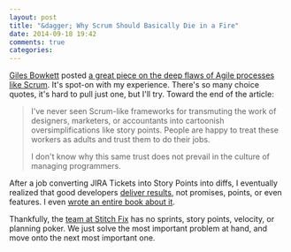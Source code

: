 ```yaml
---
layout: post
title: "&dagger; Why Scrum Should Basically Die in a Fire"
date: 2014-09-18 19:42
comments: true
categories: 
---
```


[Giles Bowkett][gilesgoatboy] posted [a great piece on the deep flaws of Agile processes like Scrum][gilespost].
It's spot-on with my experience.
There's so many choice quotes, it's hard to pull just one, but I'll try.
Toward the end of the article:

> I've never seen Scrum-like frameworks for transmuting the work of designers, marketers, or accountants into cartoonish oversimplifications like story points. People are happy to treat these workers as adults and trust them to do their jobs.
>
> I don't know why this same trust does not prevail in the culture of managing programmers.

After a job converting JIRA Tickets into Story Points into diffs, I eventually realized that good developers [deliver results][ls-blogpost], not promises, points, or even features.
I even [wrote an entire book about it][sweng].

Thankfully, the [team at Stitch Fix][stitchfix] has no sprints, story points,
velocity, or planning poker.  We just solve the most important problem at hand, and
move onto the next most important one.

[gilesgoatboy]: http://gilesbowkett.blogspot.com/
[gilespost]: http://gilesbowkett.blogspot.com/2014/09/why-scrum-should-basically-just-die-in.html
[ls-blogpost]: http://naildrivin5.com/blog/2013/01/27/what-i-learned-working-at-livingsocial.html
[stitchfix]: http://tech.stitchfix.com
[sweng]: http://theseniorsoftwareengineer.com
